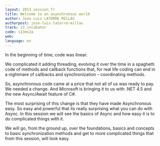 ```yaml
---
layout: 2013_session_fr
title: Welcome to an asynchronous world
author: Jose Luis LATORRE MILLAS
authorpost: jose-luis-latorre-millas
track: 13_incubator
code: s13ms2a
web: 
language: en
---
```


In the beginning of time, code was linear.

We complicated it adding threading, evolving it over the time in a spaghetti code of methods and callback functions that, for real life coding can end in a nightmare of callbacks and synchronization – coordinating methods.

So, asynchronous code came at a price that not all of us was ready to pay. We needed a change. And Microsoft is bringing it to us with .NET 4.5 and the new Async/Await feature of C#.

The most surprising of this change is that they have made Asynchronous easy. So easy and powerful that its really surprising what you can do with Async. In this session we will see the basics of Async and how easy it is to do complicated things with it.

We will go, from the ground up, over the foundations, basics and concepts to basic synchronization methods and get to more complicated things that from this session, will look easy.
